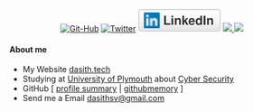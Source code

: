 


<p align="center">
    <a href="https://github.com/d4az"><img src="https://img.shields.io/github/followers/d4az?label=d4az&style=social" alt="Git-Hub"></a>
    <a href="https://twitter.com/dasith_vidanage"><img src="https://img.shields.io/twitter/follow/dasith_vidanage?label=dasith%20Vidanage&style=social"     alt="Twitter"></a>
    	<a href="https://www.linkedin.com/in/dasith-vidanage-055389187/"><img src="imgs/linkedin.svg" alt="LinkedIn"></a>
    <a href="https://instagram.com/wakeupdaz/"> <img src="https://img.shields.io/badge/-wakeupdaaz-%238a3ab9?style=social&logo=instagram"> </a>
    <a href="https://www.youtube.com/channel/UCcN0nUQ2SEg3viwlXvsixMw"> <img src="https://img.shields.io/badge/-its%20Dasith-%238a3ab9?style=social&logo=youtube"> </a>
</p>


#### About me 

* My Website [dasith.tech](http://dasith.tech/)
* Studying at [University of Plymouth](https://www.plymouth.ac.uk) about [Cyber Security](https://www.plymouth.ac.uk/courses/undergraduate/bsc-cyber-security)
* GitHub [ [profile summary](https://profile-summary-for-github.com/user/d4az) | [githubmemory](https://githubmemory.com/@d4az) ]
* Send me a Email [dasithsv@gmail.com](mailto:dasithsv@gmail.com)


